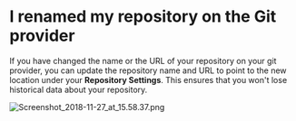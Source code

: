 # I renamed my repository on the Git provider

If you have changed the name or the URL of your repository on your git provider, you can update the repository name and URL to point to the new location under your **Repository Settings**. This ensures that you won't
lose historical data about your repository.



![Screenshot\_2018-11-27\_at\_15.58.37.png](https://support.codacy.com/hc/article_attachments/360018780554/Screenshot_2018-11-27_at_15.58.37.png)
